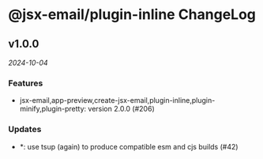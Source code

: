# @jsx-email/plugin-inline ChangeLog

## v1.0.0

_2024-10-04_

### Features

- jsx-email,app-preview,create-jsx-email,plugin-inline,plugin-minify,plugin-pretty: version 2.0.0 (#206)

### Updates

- \*: use tsup (again) to produce compatible esm and cjs builds (#42)
